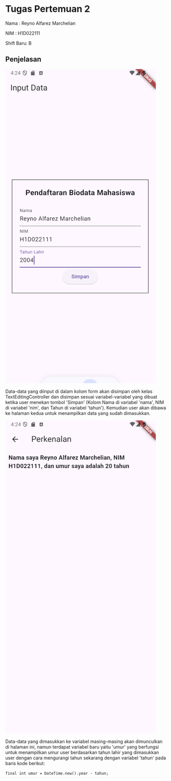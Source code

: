 # Tugas Pertemuan 2

Nama : Reyno Alfarez Marchelian

NIM : H1D022111

Shift Baru: B

## Penjelasan

![Lampiran Form](screenshot_form.png)

Data-data yang diinput di dalam kolom form akan disimpan oleh kelas TextEditingController dan disimpan sesuai variabel-variabel yang dibuat ketika user menekan tombol 'Simpan'
(Kolom Nama di variabel 'nama', NIM di variabel 'nim', dan Tahun di variabel 'tahun'). Kemudian user akan dibawa ke halaman kedua untuk menampilkan data yang sudah dimasukkan.

![Lampiran Hasil](screenshot_hasil.png)

Data-data yang dimasukkan ke variabel masing-masing akan dimunculkan di halaman ini, namun terdapat variabel baru yaitu 'umur' yang berfungsi untuk menampilkan umur user
berdasarkan tahun lahir yang dimasukkan user dengan cara mengurangi tahun sekarang dengan variabel 'tahun' pada baris kode berikut:

```
final int umur = DateTime.now().year - tahun;
```
